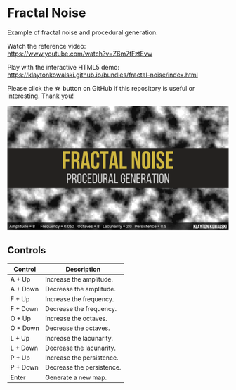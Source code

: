 # Fractal Noise

Example of fractal noise and procedural generation.

Watch the reference video:  
https://www.youtube.com/watch?v=Z6m7tFztEvw

Play with the interactive HTML5 demo:  
https://klaytonkowalski.github.io/bundles/fractal-noise/index.html

Please click the ☆ button on GitHub if this repository is useful or interesting. Thank you!

![alt text](https://github.com/klaytonkowalski/example-fractal-noise/blob/main/assets/thumbnail.png?raw=true)

## Controls

| Control | Description |
| ------- | ----------- |
| A + Up | Increase the amplitude. |
| A + Down | Decrease the amplitude. |
| F + Up | Increase the frequency. |
| F + Down | Decrease the frequency. |
| O + Up | Increase the octaves. |
| O + Down | Decrease the octaves. |
| L + Up | Increase the lacunarity. |
| L + Down | Decrease the lacunarity. |
| P + Up | Increase the persistence. |
| P + Down | Decrease the persistence. |
| Enter | Generate a new map. |
